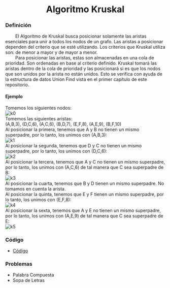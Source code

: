 <div align="center">

# Algoritmo Kruskal  

 <div align="left">
 
 ### Definición    

&nbsp;&nbsp;&nbsp;&nbsp;&nbsp;&nbsp;&nbsp;&nbsp;El Algoritmo de Kruskal busca posicionar solamente las aristas esenciales para unir a todos los nodos de un grafo. Las aristas a posicionar dependen del criterio que se esté utilizando. Los criterios que Kruskal utiliza son: de menor a mayor y de mayor a menor.  
&nbsp;&nbsp;&nbsp;&nbsp;&nbsp;&nbsp;&nbsp;&nbsp;Para posicionar las aristas, estas son almacenadas en una cola de prioridad. Son ordenadas en base al criterio definido. Kruskal tomará las aristas dentro de la cola de prioridad y las posicionará si es que los nodos que son unidos por la arista no están unidos. Esto se verifica con ayuda de la estructura de datos Union Find vista en el primer capítulo de este repositorio.  

 #### Ejemplo  
  Tomemos los siguientes nodos:  
  ![k0](https://imgur.com/MKc0cZn.png)  
  Tomemos las siguientes aristas:  
  (A,B,3), (D,C,6), (A,C,6), (B,D,7), (E,F,8), (A,E,9), (B,F,10)  
  Al posicionar la primera, tenemos que A y B no tienen un mismo superpadre, por lo tanto, los unimos con (A,B,3):  
  ![k1](https://imgur.com/scoqlpE.png)  
  Al posicionar la segunda, tenemos que D y C no tienen un mismo superpadre, por lo tanto, los unimos con (D,C,6):  
  ![k2](https://imgur.com/tkt4mUB.png)  
  Al posicionar la tercera, tenemos que A y C no tienen un mismo superpadre, por lo tanto, los unimos con (A,C,6) de tal manera que C sea superpadre de B:  
  ![k3](https://imgur.com/33w9Qlg.png)  
  Al posicionar la cuarta, tenemos que B y D tienen un mismo superpadre. No tomamos en cuenta la arista.  
  Al posicionar la quinta, tenemos que E y F tienen un mismo superpadre, por lo tanto, los unimos con (E,F,8):  
  ![k4](https://imgur.com/5eMmCx4.png)  
  Al posicionar la sexta, tenemos que A y E no tienen un mismo superpadre, por lo tanto, los unimos con (A,E,9) de tal manera que C sea superpadre de E:  
  ![k5](https://imgur.com/QCmy8qU.png)  
  
   ### Código  
  * [Código](https://github.com/marinovivianUPB/Algoritmica/blob/main/Teoria%20de%20Grafos/Algoritmo%20Kruskal/kruskal/kruskal.cpp)  
  
  ### Problemas  
  * Palabra Compuesta  
  * Sopa de Letras  
